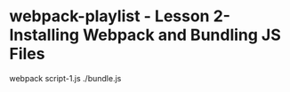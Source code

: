 # webpack-playlist - Lesson 2- Installing Webpack and Bundling JS Files

webpack script-1.js ./bundle.js
